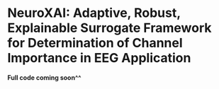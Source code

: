 # NeuroXAI: Adaptive, Robust, Explainable Surrogate Framework for Determination of Channel Importance in EEG Application

**Full code coming soon^^**

